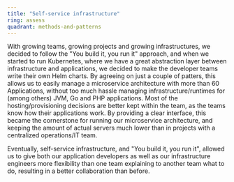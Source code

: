 ```yaml
---
title: "Self-service infrastructure"
ring: assess
quadrant: methods-and-patterns
---
```


With growing teams, growing projects and growing infrastructures, we decided to follow the "You build it, you run it" approach, and when we started to run Kubernetes, where we have a great abstraction layer between infrastructure and applications, we decided to make the developer teams write their own Helm charts.
By agreeing on just a couple of patters, this allows us to easily manage a microservice architecture with more than 60 Applications, without too much hassle managing infrastructure/runtimes for (among others) JVM, Go and PHP applications.
Most of the hosting/provisioning decisions are better kept within the team, as the teams know how their applications work. By providing a clear interface, this became the cornerstone for running our microservice architecture, and keeping the amount of actual servers much lower than in projects with a centralized operations/IT team.

Eventually, self-service infrastructure, and "You build it, you run it", allowed us to give both our application developers as well as our infrastructure engineers more flexibility than one team explaining to another team what to do, resulting in a better collaboration than before.
